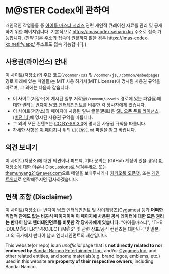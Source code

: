 # M@STER Codex에 관하여
개인적인 작업물들 중 [아이돌 마스터 시리즈](https://ko.wikipedia.org/wiki/%EC%95%84%EC%9D%B4%EB%8F%8C%EB%A7%88%EC%8A%A4%ED%84%B0) 관련 개인적 큐레이션 자료를 관리 및 공개하기 위한 페이지입니다. 기본적으로 https://imascodex.senarin.kr/ 주소로 접속 가능합니다. (만약 기본 주소의 접속이 원활하지 않을 경우 https://imas-codex-ko.netlify.app/ 주소로도 접속 가능합니다.)

## 사용권(라이선스) 안내
이 사이트(저장소)의 주요 코드(```/common/css``` 및 ```/common/js```, ```/common/embedpages``` 경로 아래에 있는 파일들)는 MIT 사용 허가서(MIT License)에 명시된 사용권 규약을 따르며, 그 외에는 다음과 같습니다.

- 이 사이트(저장소)에 게시된 일부 저작물(```/common/assets``` 경로에 있는 파일들)에 대한 권리는 [반다이 남코 엔터테인먼트](http://www.bandainamcoent.co.kr/)를 비롯한 각 당사자에게 있습니다.
- 이 사이트(저장소)의 페이지에 사용된 일부 글꼴(폰트)은 [SIL 오픈 폰트 라이선스 (버전 1.1)](https://opensource.org/licenses/OFL-1.1)에 명시된 사용권 규약을 따릅니다.
- 그 외의 모든 컨텐츠는 [CC BY-SA 3.0](https://creativecommons.org/licenses/by-sa/3.0/legalcode)에 명시된 사용권 규약을 따릅니다.
- 자세한 사항은 [이 페이지](https://imas-codex.senarin.kr/license_disclaimer.htm)나 위의 ```LICENSE.md``` 파일을 참고 바랍니다.

## 의견 보내기
이 사이트(저장소)에 대한 의견이나 피드백, 기타 문의는 (GitHub 계정이 있을 경우) [이 저장소에 대한 이슈](https://github.com/project-aimin/imas-codex/issues)나 [Discussions](https://github.com/project-aimin/imas-codex/discussions)로 남겨주세요. 또는 <themunyang21@naver.com>으로 메일을 보내주시거나 [카카오톡 오픈챗](https://open.kakao.com/me/Yuzuriha_Rina), 또는 [개인 트위터](https://twitter.com/n6k_toyamina)로 연락해주시면 감사하겠습니다.

## 면책 조항 (Disclaimer)
이 사이트(저장소)는 [반다이 남코 엔터테인먼트](http://www.bandainamcoent.co.kr/) 및 [사이게임즈(Cygames)](https://www.cygames.co.kr/) 등과 **어떠한 직접적 관계도 없는 비공식 페이지이며 이 페이지에 사용된 공식 데이터에 대한 모든 권리는 반다이 남코 엔터테인먼트를 비롯한 각 당사자에게 있습니다.** "아이돌마스터", "THE iDOLM@STER","PROJECT iM@S" 및 관련 상표/공식 컨텐츠는 대한민국 및 일본, 그 외 국가에서 반다이 남코 엔터테인먼트의 재산입니다.  

This website(or repo) is an _unofficial_ page that is **not directly related to nor endorsed by** [Bandai Namco Entertainment Inc.](https://bandainamcoent.co.jp/english/) and/or [Cygames Inc.](https://www.cygames.co.jp/en/) and other related entities, and some materials(e.g. brand logos, emblems, etc.) used in this website are **property of their respective owners**, including Bandai Namco.
